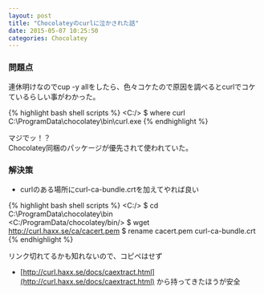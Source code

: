 ```yaml
---
layout: post
title: "Chocolateyのcurlに泣かされた話"
date: 2015-05-07 10:25:50
categories: Chocolatey
---
```

### 問題点
連休明けなのでcup -y allをしたら、色々コケたので原因を調べるとcurlでコケているらしい事がわかった。

{% highlight bash shell scripts %}
<C:/>
$ where curl
C:\ProgramData\chocolatey\bin\curl.exe
{% endhighlight %}

マジでッ！？  
Chocolatey同梱のパッケージが優先されて使われていた。

### 解決策

- curlのある場所にcurl-ca-bundle.crtを加えてやれば良い

{% highlight bash shell scripts %}
<C:/>
$ cd C:\ProgramData\chocolatey\bin\
<C:/ProgramData/chocolatey/bin/>
$ wget http://curl.haxx.se/ca/cacert.pem
$ rename cacert.pem curl-ca-bundle.crt
{% endhighlight %}

リンク切れてるかも知れないので、コピペはせず

- [http://curl.haxx.se/docs/caextract.html](http://curl.haxx.se/docs/caextract.html) から持ってきたほうが安全
